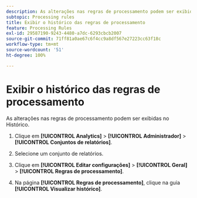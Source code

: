 ```yaml
---
description: As alterações nas regras de processamento podem ser exibidas no Histórico.
subtopic: Processing rules
title: Exibir o histórico das regras de processamento
feature: Processing Rules
exl-id: 29587190-9243-4480-a7dc-6293cbcb2007
source-git-commit: 71ff81a0ae67c6f4cc9a8df567e27223cc63f18c
workflow-type: tm+mt
source-wordcount: '51'
ht-degree: 100%

---
```


# Exibir o histórico das regras de processamento

As alterações nas regras de processamento podem ser exibidas no Histórico.

1. Clique em **[!UICONTROL Analytics]** > **[!UICONTROL Administrador]** > **[!UICONTROL Conjuntos de relatórios]**.
1. Selecione um conjunto de relatórios.
1. Clique em **[!UICONTROL Editar configurações]** > **[!UICONTROL Geral]** > **[!UICONTROL Regras de processamento]**.

1. Na página **[!UICONTROL Regras de processamento]**, clique na guia **[!UICONTROL Visualizar histórico]**.
